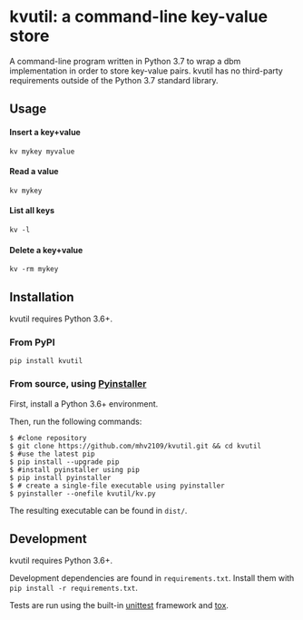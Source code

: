 # kvutil: a command-line key-value store
A command-line program written in Python 3.7 to wrap a dbm implementation in order to store key-value pairs.  kvutil has no third-party requirements outside of the Python 3.7 standard library.

## Usage
#### Insert a key+value
```
kv mykey myvalue
```

#### Read a value
```
kv mykey
```

#### List all keys
```
kv -l
```

#### Delete a key+value
```
kv -rm mykey
```

## Installation
kvutil requires Python 3.6+.

### From PyPI
```
pip install kvutil
```

### From source, using [Pyinstaller](https://pyinstaller.readthedocs.io/en/stable/index.html)
First, install a Python 3.6+ environment.

Then, run the following commands:
```
$ #clone repository
$ git clone https://github.com/mhv2109/kvutil.git && cd kvutil
$ #use the latest pip
$ pip install --upgrade pip
$ #install pyinstaller using pip
$ pip install pyinstaller
$ # create a single-file executable using pyinstaller
$ pyinstaller --onefile kvutil/kv.py
```

The resulting executable can be found in `dist/`.

## Development
kvutil requires Python 3.6+.

Development dependencies are found in `requirements.txt`. Install them with `pip install -r requirements.txt`.

Tests are run using the built-in [unittest](https://docs.python.org/3.7/library/unittest.html) framework and [tox](https://tox.readthedocs.io/en/latest/index.html).